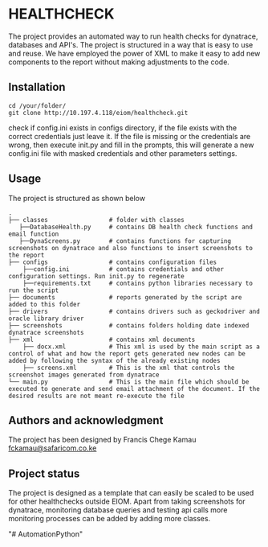# HEALTHCHECK
The project provides an automated way to run health checks for dynatrace,
databases and API's. The project is structured in a way that is easy to use 
and reuse. We have employed the power of XML to make it easy to add new components to the 
report without making adjustments to the code.  

## Installation
```
cd /your/folder/
git clone http://10.197.4.118/eiom/healthcheck.git
```
check if config.ini exists in configs directory, if the file exists
with the correct credentials just leave it. If the file is missing or the
credentials are wrong, then execute init.py and fill in the prompts, this will
generate a new config.ini file with masked credentials and other parameters settings.
## Usage
The project is structured as shown below
```
.
├── classes                 # folder with classes
   ├──DatabaseHealth.py     # contains DB health check functions and email function 
   ├──DynaScreens.py        # contains functions for capturing screenshots on dynatrace and also functions to insert screenshots to the report
├── configs                 # contains configuration files
    ├──config.ini           # contains credentials and other configuration settings. Run init.py to regenerate
    ├──requirements.txt     # contains python libraries necessary to run the script  
├── documents               # reports generated by the script are added to this folder
├── drivers                 # contains drivers such as geckodriver and oracle library driver
├── screenshots             # contains folders holding date indexed dynatrace screenshots
├── xml                     # contains xml documents 
    ├── docx.xml            # This xml is used by the main script as a control of what and how the report gets generated new nodes can be added by following the syntax of the already existing nodes
    ├── screens.xml         # This is the xml that controls the screenshot images generated from dynatrace
└── main.py                 # This is the main file which should be executed to generate and send email attachment of the document. If the desired results are not meant re-execute the file
```

## Authors and acknowledgment
The project has been designed by Francis Chege Kamau fckamau@safaricom.co.ke

## Project status
The project is designed as a template that can easily be scaled to be used 
for other healthchecks outside EIOM. Apart from taking screenshots for 
dynatrace, monitoring database queries and testing api calls more monitoring processes can be added
by adding more classes.

"# AutomationPython" 
